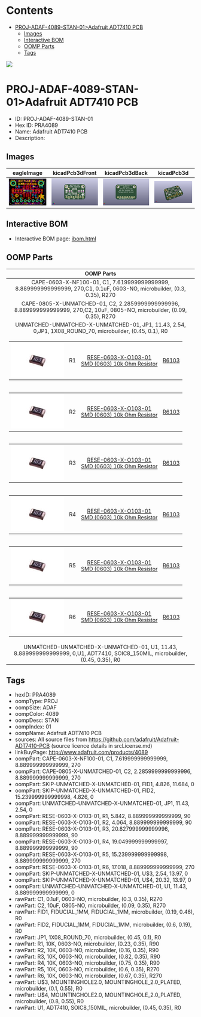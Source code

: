 



Contents
========

* [PROJ-ADAF-4089-STAN-01>Adafruit ADT7410 PCB](#proj-adaf-4089-stan-01adafruit-adt7410-pcb)
	* [Images](#images)
	* [Interactive BOM](#interactive-bom)
	* [OOMP Parts](#oomp-parts)
	* [Tags](#tags)
  
![][im]
# PROJ-ADAF-4089-STAN-01>Adafruit ADT7410 PCB

- ID: PROJ-ADAF-4089-STAN-01
- Hex ID: PRA4089
- Name: Adafruit ADT7410 PCB
- Description: 

## Images
  
  

|eagleImage|kicadPcb3dFront|kicadPcb3dBack|kicadPcb3d|
| :---: | :---: | :---: | :---: |
|[![eagleImage](eagleImage_140.png)](eagleImage_600.png)|[![kicadPcb3dFront](kicadPcb3dFront_140.png)](kicadPcb3dFront_600.png)|[![kicadPcb3dBack](kicadPcb3dBack_140.png)](kicadPcb3dBack_600.png)|[![kicadPcb3d](kicadPcb3d_140.png)](kicadPcb3d_600.png)|

## Interactive BOM

- Interactive BOM page: [ibom.html](kicad/bom/ibom.html)

## OOMP Parts
  

|OOMP Parts|
| :---: |
|CAPE-0603-X-NF100-01, C1, 7.619999999999999, 8.889999999999999, 270,C1, 0.1uF, 0603-NO, microbuilder, (0.3, 0.35), R270|
|CAPE-0805-X-UNMATCHED-01, C2, 2.2859999999999996, 8.889999999999999, 270,C2, 10uF, 0805-NO, microbuilder, (0.09, 0.35), R270|
|UNMATCHED-UNMATCHED-X-UNMATCHED-01, JP1, 11.43, 2.54, 0,JP1, 1X08_ROUND_70, microbuilder, (0.45, 0.1), R0|
|<table><tr><td>![RESE-0603-X-O103-01](https://raw.githubusercontent.com/oomlout/oomlout_OOMP_parts/main/RESE-0603-X-O103-01/image_140.jpg)</td><td> R1</td><td>[RESE-0603-X-O103-01<br>SMD (0603) 10k Ohm Resistor](https://github.com/oomlout/oomlout_OOMP_parts/tree/main/RESE-0603-X-O103-01/)</td><td>[R6103](https://github.com/oomlout/oomlout_OOMP_parts/tree/main/RESE-0603-X-O103-01/)</td></tr></table>|
|<table><tr><td>![RESE-0603-X-O103-01](https://raw.githubusercontent.com/oomlout/oomlout_OOMP_parts/main/RESE-0603-X-O103-01/image_140.jpg)</td><td> R2</td><td>[RESE-0603-X-O103-01<br>SMD (0603) 10k Ohm Resistor](https://github.com/oomlout/oomlout_OOMP_parts/tree/main/RESE-0603-X-O103-01/)</td><td>[R6103](https://github.com/oomlout/oomlout_OOMP_parts/tree/main/RESE-0603-X-O103-01/)</td></tr></table>|
|<table><tr><td>![RESE-0603-X-O103-01](https://raw.githubusercontent.com/oomlout/oomlout_OOMP_parts/main/RESE-0603-X-O103-01/image_140.jpg)</td><td> R3</td><td>[RESE-0603-X-O103-01<br>SMD (0603) 10k Ohm Resistor](https://github.com/oomlout/oomlout_OOMP_parts/tree/main/RESE-0603-X-O103-01/)</td><td>[R6103](https://github.com/oomlout/oomlout_OOMP_parts/tree/main/RESE-0603-X-O103-01/)</td></tr></table>|
|<table><tr><td>![RESE-0603-X-O103-01](https://raw.githubusercontent.com/oomlout/oomlout_OOMP_parts/main/RESE-0603-X-O103-01/image_140.jpg)</td><td> R4</td><td>[RESE-0603-X-O103-01<br>SMD (0603) 10k Ohm Resistor](https://github.com/oomlout/oomlout_OOMP_parts/tree/main/RESE-0603-X-O103-01/)</td><td>[R6103](https://github.com/oomlout/oomlout_OOMP_parts/tree/main/RESE-0603-X-O103-01/)</td></tr></table>|
|<table><tr><td>![RESE-0603-X-O103-01](https://raw.githubusercontent.com/oomlout/oomlout_OOMP_parts/main/RESE-0603-X-O103-01/image_140.jpg)</td><td> R5</td><td>[RESE-0603-X-O103-01<br>SMD (0603) 10k Ohm Resistor](https://github.com/oomlout/oomlout_OOMP_parts/tree/main/RESE-0603-X-O103-01/)</td><td>[R6103](https://github.com/oomlout/oomlout_OOMP_parts/tree/main/RESE-0603-X-O103-01/)</td></tr></table>|
|<table><tr><td>![RESE-0603-X-O103-01](https://raw.githubusercontent.com/oomlout/oomlout_OOMP_parts/main/RESE-0603-X-O103-01/image_140.jpg)</td><td> R6</td><td>[RESE-0603-X-O103-01<br>SMD (0603) 10k Ohm Resistor](https://github.com/oomlout/oomlout_OOMP_parts/tree/main/RESE-0603-X-O103-01/)</td><td>[R6103](https://github.com/oomlout/oomlout_OOMP_parts/tree/main/RESE-0603-X-O103-01/)</td></tr></table>|
|UNMATCHED-UNMATCHED-X-UNMATCHED-01, U1, 11.43, 8.889999999999999, 0,U1, ADT7410, SOIC8_150MIL, microbuilder, (0.45, 0.35), R0|

## Tags

- hexID: PRA4089
- oompType: PROJ
- oompSize: ADAF
- oompColor: 4089
- oompDesc: STAN
- oompIndex: 01
- oompName: Adafruit ADT7410 PCB
- sources: All source files from https://github.com/adafruit/Adafruit-ADT7410-PCB (source licence details in srcLicense.md)
- linkBuyPage: http://www.adafruit.com/products/4089
- oompPart: CAPE-0603-X-NF100-01, C1, 7.619999999999999, 8.889999999999999, 270
- oompPart: CAPE-0805-X-UNMATCHED-01, C2, 2.2859999999999996, 8.889999999999999, 270
- oompPart: SKIP-UNMATCHED-X-UNMATCHED-01, FID1, 4.826, 11.684, 0
- oompPart: SKIP-UNMATCHED-X-UNMATCHED-01, FID2, 15.239999999999998, 4.826, 0
- oompPart: UNMATCHED-UNMATCHED-X-UNMATCHED-01, JP1, 11.43, 2.54, 0
- oompPart: RESE-0603-X-O103-01, R1, 5.842, 8.889999999999999, 90
- oompPart: RESE-0603-X-O103-01, R2, 4.064, 8.889999999999999, 90
- oompPart: RESE-0603-X-O103-01, R3, 20.827999999999996, 8.889999999999999, 90
- oompPart: RESE-0603-X-O103-01, R4, 19.049999999999997, 8.889999999999999, 90
- oompPart: RESE-0603-X-O103-01, R5, 15.239999999999998, 8.889999999999999, 270
- oompPart: RESE-0603-X-O103-01, R6, 17.018, 8.889999999999999, 270
- oompPart: SKIP-UNMATCHED-X-UNMATCHED-01, U$3, 2.54, 13.97, 0
- oompPart: SKIP-UNMATCHED-X-UNMATCHED-01, U$4, 20.32, 13.97, 0
- oompPart: UNMATCHED-UNMATCHED-X-UNMATCHED-01, U1, 11.43, 8.889999999999999, 0
- rawPart: C1, 0.1uF, 0603-NO, microbuilder, (0.3, 0.35), R270
- rawPart: C2, 10uF, 0805-NO, microbuilder, (0.09, 0.35), R270
- rawPart: FID1, FIDUCIAL_1MM, FIDUCIAL_1MM, microbuilder, (0.19, 0.46), R0
- rawPart: FID2, FIDUCIAL_1MM, FIDUCIAL_1MM, microbuilder, (0.6, 0.19), R0
- rawPart: JP1, 1X08_ROUND_70, microbuilder, (0.45, 0.1), R0
- rawPart: R1, 10K, 0603-NO, microbuilder, (0.23, 0.35), R90
- rawPart: R2, 10K, 0603-NO, microbuilder, (0.16, 0.35), R90
- rawPart: R3, 10K, 0603-NO, microbuilder, (0.82, 0.35), R90
- rawPart: R4, 10K, 0603-NO, microbuilder, (0.75, 0.35), R90
- rawPart: R5, 10K, 0603-NO, microbuilder, (0.6, 0.35), R270
- rawPart: R6, 10K, 0603-NO, microbuilder, (0.67, 0.35), R270
- rawPart: U$3, MOUNTINGHOLE2.0, MOUNTINGHOLE_2.0_PLATED, microbuilder, (0.1, 0.55), R0
- rawPart: U$4, MOUNTINGHOLE2.0, MOUNTINGHOLE_2.0_PLATED, microbuilder, (0.8, 0.55), R0
- rawPart: U1, ADT7410, SOIC8_150MIL, microbuilder, (0.45, 0.35), R0



[im]: kicadPcb3d_450.png
